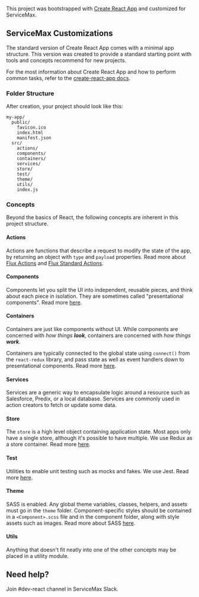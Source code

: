 This project was bootstrapped with [Create React App](https://github.com/facebookincubator/create-react-app) and customized for ServiceMax.

## ServiceMax Customizations

The standard version of Create React App comes with a minimal app structure. This version was created to provide a standard starting point with tools and concepts recommend for new projects.

For the most information about Create React App and how to perform common tasks, refer to the [create-react-app docs](https://github.com/facebookincubator/create-react-app/blob/master/packages/react-scripts/template/README.md).

### Folder Structure

After creation, your project should look like this:

```
my-app/
  public/
    favicon.ico
    index.html
    manifest.json
  src/
    actions/
    components/
    containers/
    services/
    store/
    test/
    theme/
    utils/
    index.js
```

### Concepts

Beyond the basics of React, the following concepts are inherent in this project structure.

#### Actions

Actions are functions that describe a request to modify the state of the app, by returning an object with `type` and `payload` properties. Read more about [Flux Actions](https://facebook.github.io/react/blog/2014/07/30/flux-actions-and-the-dispatcher.html) and [Flux Standard Actions](https://github.com/acdlite/flux-standard-action).

#### Components

Components let you split the UI into independent, reusable pieces, and think about each piece in isolation. They are sometimes called "presentational components". Read more [here](https://facebook.github.io/react/docs/components-and-props.html).

#### Containers

Containers are just like components without UI. While components are concerned with *how things **look***, containers are concerned with *how things **work**.*

Containers are typically connected to the global state using `connect()` from the `react-redux` library, and pass state as well as event handlers down to presentational components. Read more [here](http://redux.js.org/docs/basics/UsageWithReact.html).

#### Services

Services are a generic way to encapsulate logic around a resource such as Salesforce, Predix, or a local database. Services are commonly used in action creators to fetch or update some data.

#### Store

The `store` is a high level object containing application state. Most apps only have a single store, although it's possible to have multiple. We use Redux as a store container. Read more [here](http://redux.js.org/?_sm_au_=iPVvJv6v0JVDHR3q).

#### Test

Utilities to enable unit testing such as mocks and fakes. We use Jest. Read more [here](https://facebook.github.io/jest/docs/getting-started.html).

#### Theme

SASS is enabled. Any global theme variables, classes, helpers, and assets must go in the `theme` folder. Component-specific styles should be contained in a `<Component>.scss` file and in the component folder, along with style assets such as images. Read more about SASS [here](http://sass-lang.com/).

#### Utils

Anything that doesn't fit neatly into one of the other concepts may be placed in a utility module.

## Need help?

Join #dev-react channel in ServiceMax Slack.
